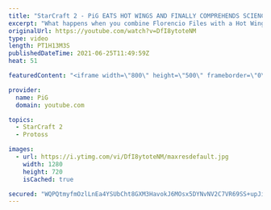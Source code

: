 ```yaml
---
title: "StarCraft 2 - PiG EATS HOT WINGS AND FINALLY COMPREHENDS SCIENCE | Florencio Files #229"
excerpt: "What happens when you combine Florencio Files with a Hot Wings challenge and a No Swearing (Sesame Street-friendly) challenge all in one?  0:00 Intro 2:22 Game 1 28:40 Game 2 45:01 Game 3  🧜Florencio Files Playlist: https://www.youtube.com/playlist?list=PLFUDU8AOevUfznFLMRCxI0ez9HZTyL6Tk  Follow Florencio:"
originalUrl: https://youtube.com/watch?v=DfI8ytoteNM
type: video
length: PT1H13M3S
publishedDateTime: 2021-06-25T11:49:59Z
heat: 51

featuredContent: "<iframe width=\"800\" height=\"500\" frameborder=\"0\" src=\"https://www.youtube.com/embed/DfI8ytoteNM\" allow=\"accelerometer; autoplay; encrypted-media; gyroscope; picture-in-picture\" allowfullscreen></iframe>"

provider:
  name: PiG
  domain: youtube.com

topics:
  - StarCraft 2
  - Protoss

images:
  - url: https://i.ytimg.com/vi/DfI8ytoteNM/maxresdefault.jpg
    width: 1280
    height: 720
    isCached: true

secured: "WQPQtmyfmOzlLnEa4YSUbCht8GXM3HavokJ6MOsx5DYNvNV2C7VR69SS+upJil71KTMeqgn+8jX0k0gh6LKKIfmfN810DQjkAenqMD3+oCxcZneFIF/HvCEjFDLnemn9m3LsJ2KtTV4Z6+EYICGHp+s6ex2GKREzqC6Dp/hY5O5IrBHzc7VDuSqFOznq0/2hAwsvowKx1Ki2KfV6n1aRNiDUQrvcuEyFyDDYog53Zx7vI7wI4nLRSAJxzrg1rcJHmJNyZFHYpBVfMk32b6DsymLMUUtbU0csZRZPEnu6GJ9fNVTZV1e+awOXXgBOD3MEJ5qfwbwTJLuEffmwqj0nYRWQ5EwDVMnzCCCBgqtsjPRhPHLQVHnfCJYgMxNPtHE4jX8wzKGnCC7u6F2YBYZCNPRcBbZpNfe+MJ2TNLacwpY=;aiWjtH/B3fjW72c+1+xx5g=="
---
```


